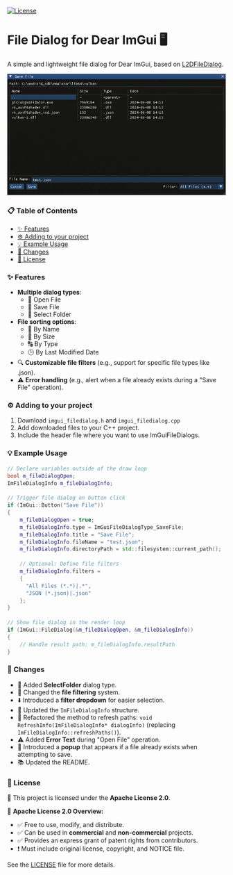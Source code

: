 [![License](https://img.shields.io/badge/License-Apache%202.0-blue.svg)](https://github.com/Iam1337/ImGui-FileDialog/blob/master/LICENSE)

# File Dialog for Dear ImGui 🖥️

A simple and lightweight file dialog for Dear ImGui, based on [L2DFileDialog](https://github.com/Limeoats/L2DFileDialog).

![File Dialog Without Filter](/screenshots/screenshot1.png?raw=true)

### 📋 Table of Contents
- [✨ Features](#-features)
- [⚙️ Adding to your project](#%EF%B8%8F-adding-to-your-project)
- [💡 Example Usage](#-example-usage)
- [🔄 Changes](#%EF%B8%8F-changes)
- [📜 License](#-license)

### ✨ Features
- **Multiple dialog types**:
  - 📂 Open File
  - 💾 Save File
  - 📁 Select Folder
- **File sorting options**:
  - 📝 By Name
  - 📏 By Size
  - 🔠 By Type
  - 🕒 By Last Modified Date
- 🔍 **Customizable file filters** (e.g., support for specific file types like .json).
- ⚠️ **Error handling** (e.g., alert when a file already exists during a "Save File" operation).

### ⚙️ Adding to your project

1. Download `imgui_filedialog.h` and `imgui_filedialog.cpp`
2. Add downloaded files to your C++ project.
3. Include the header file where you want to use ImGuiFileDialogs.

### 💡 Example Usage

```c++
// Declare variables outside of the draw loop
bool m_fileDialogOpen;
ImFileDialogInfo m_fileDialogInfo;

// Trigger file dialog on button click
if (ImGui::Button("Save File"))
{
    m_fileDialogOpen = true;
    m_fileDialogInfo.type = ImGuiFileDialogType_SaveFile;
    m_fileDialogInfo.title = "Save File";
    m_fileDialogInfo.fileName = "test.json";
    m_fileDialogInfo.directoryPath = std::filesystem::current_path();

    // Optional: Define file filters
    m_fileDialogInfo.filters = 
    { 
      "All Files (*.*)|.*", 
      "JSON (*.json)|.json"
    };
}

// Show file dialog in the render loop
if (ImGui::FileDialog(&m_fileDialogOpen, &m_fileDialogInfo))
{
    // Handle result path: m_fileDialogInfo.resultPath
}
```

### 🔄 Changes
- 📁 Added **SelectFolder** dialog type.
- 🔧 Changed the **file filtering** system.
- ⬇️ Introduced a **filter dropdown** for easier selection.
- 📑 Updated the `ImFileDialogInfo` structure.
- 🔄 Refactored the method to refresh paths: `void RefreshInfo(ImFileDialogInfo* dialogInfo)` (replacing `ImFileDialogInfo::refreshPaths()`).
- ⚠️ Added **Error Text** during "Open File" operation.
- 🛑 Introduced a **popup** that appears if a file already exists when attempting to save.
- 📚 Updated the README.

### 📜 License
📝 This project is licensed under the **Apache License 2.0**.

📖 **Apache License 2.0 Overview:**
- ✅ Free to use, modify, and distribute.
- ✅ Can be used in **commercial** and **non-commercial** projects.
- ✅ Provides an express grant of patent rights from contributors.
- ❗ Must include original license, copyright, and NOTICE file.

See the [LICENSE](./LICENSE) file for more details.